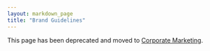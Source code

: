 ```yaml
---
layout: markdown_page
title: "Brand Guidelines"
---
```


This page has been deprecated and moved to [Corporate Marketing](/handbook/marketing/corporate-marketing/#design). 
